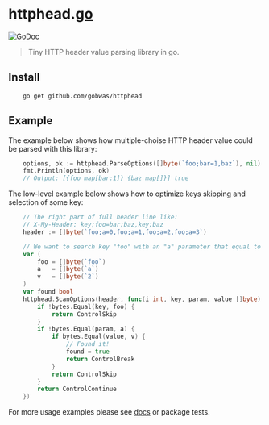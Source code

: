 # httphead.[go](https://golang.org)

[![GoDoc][godoc-image]][godoc-url] 

> Tiny HTTP header value parsing library in go.

## Install

```shell
    go get github.com/gobwas/httphead
```

## Example

The example below shows how multiple-choise HTTP header value could be parsed with this library:

```go
	options, ok := httphead.ParseOptions([]byte(`foo;bar=1,baz`), nil)
	fmt.Println(options, ok)
	// Output: [{foo map[bar:1]} {baz map[]}] true
```

The low-level example below shows how to optimize keys skipping and selection
of some key:

```go
	// The right part of full header line like:
	// X-My-Header: key;foo=bar;baz,key;baz
	header := []byte(`foo;a=0,foo;a=1,foo;a=2,foo;a=3`)

	// We want to search key "foo" with an "a" parameter that equal to "2".
	var (
		foo = []byte(`foo`)
		a   = []byte(`a`)
		v   = []byte(`2`)
	)
	var found bool
	httphead.ScanOptions(header, func(i int, key, param, value []byte) Control {
		if !bytes.Equal(key, foo) {
			return ControlSkip
		}
		if !bytes.Equal(param, a) {
			if bytes.Equal(value, v) {
				// Found it!
				found = true
				return ControlBreak
			}
			return ControlSkip
		}
		return ControlContinue
	})
```

For more usage examples please see [docs][godoc-url] or package tests.

[godoc-image]: https://godoc.org/github.com/gobwas/httphead?status.svg
[godoc-url]: https://godoc.org/github.com/gobwas/httphead
[travis-image]: https://travis-ci.org/gobwas/httphead.svg?branch=master
[travis-url]: https://travis-ci.org/gobwas/httphead
